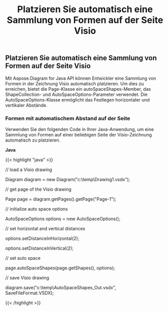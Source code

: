 ﻿---
title: Platzieren Sie automatisch eine Sammlung von Formen auf der Seite Visio
type: docs
weight: 30
url: /de/java/auto-space-a-collection-of-shapes-in-the-visio-page/
---
## **Platzieren Sie automatisch eine Sammlung von Formen auf der Seite Visio**
Mit Aspose.Diagram for Java API können Entwickler eine Sammlung von Formen in der Zeichnung Visio automatisch platzieren. Um dies zu erreichen, bietet die Page-Klasse ein autoSpaceShapes-Member, das ShapeCollection- und AutoSpaceOptions-Parameter verwendet. Die AutoSpaceOptions-Klasse ermöglicht das Festlegen horizontaler und vertikaler Abstände.
### **Formen mit automatischem Abstand auf der Seite**
Verwenden Sie den folgenden Code in Ihrer Java-Anwendung, um eine Sammlung von Formen auf einer beliebigen Seite der Visio-Zeichnung automatisch zu platzieren.

**Java**

{{< highlight "java" >}}

 // load a Visio drawing

Diagram diagram = new Diagram("c:\\temp\\Drawing1.vsdx");

// get page of the Visio drawing

Page page = diagram.getPages().getPage("Page-1");

// initialize auto space options

AutoSpaceOptions options = new AutoSpaceOptions();

// set horizontal and vertical distances

options.setDistanceInHorizontal(2);

options.setDistanceInVertical(2);

// set auto space 

page.autoSpaceShapes(page.getShapes(), options);

// save Visio drawing

diagram.save("c:\\temp\\AutoSpaceShapes_Out.vsdx", SaveFileFormat.VSDX);

{{< /highlight >}}
